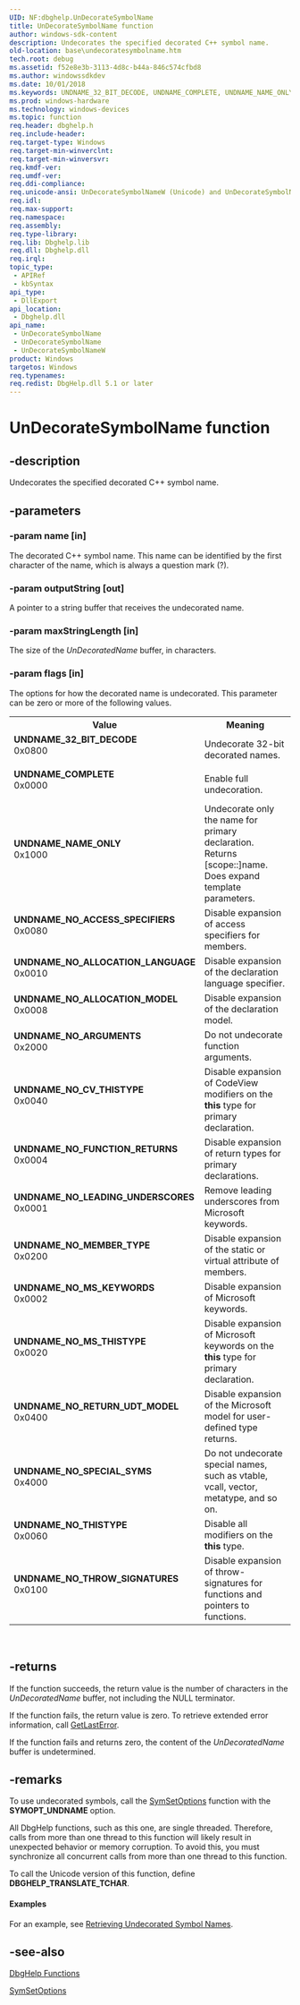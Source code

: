 ```yaml
---
UID: NF:dbghelp.UnDecorateSymbolName
title: UnDecorateSymbolName function
author: windows-sdk-content
description: Undecorates the specified decorated C++ symbol name.
old-location: base\undecoratesymbolname.htm
tech.root: debug
ms.assetid: f52e8e3b-3113-4d8c-b44a-846c574cfbd8
ms.author: windowssdkdev
ms.date: 10/01/2018
ms.keywords: UNDNAME_32_BIT_DECODE, UNDNAME_COMPLETE, UNDNAME_NAME_ONLY, UNDNAME_NO_ACCESS_SPECIFIERS, UNDNAME_NO_ALLOCATION_LANGUAGE, UNDNAME_NO_ALLOCATION_MODEL, UNDNAME_NO_ARGUMENTS, UNDNAME_NO_CV_THISTYPE, UNDNAME_NO_FUNCTION_RETURNS, UNDNAME_NO_LEADING_UNDERSCORES, UNDNAME_NO_MEMBER_TYPE, UNDNAME_NO_MS_KEYWORDS, UNDNAME_NO_MS_THISTYPE, UNDNAME_NO_RETURN_UDT_MODEL, UNDNAME_NO_SPECIAL_SYMS, UNDNAME_NO_THISTYPE, UNDNAME_NO_THROW_SIGNATURES, UnDecorateSymbolName, UnDecorateSymbolName function, UnDecorateSymbolNameW, _win32_undecoratesymbolname, base.undecoratesymbolname, dbghelp/UnDecorateSymbolName, dbghelp/UnDecorateSymbolNameW
ms.prod: windows-hardware
ms.technology: windows-devices
ms.topic: function
req.header: dbghelp.h
req.include-header: 
req.target-type: Windows
req.target-min-winverclnt: 
req.target-min-winversvr: 
req.kmdf-ver: 
req.umdf-ver: 
req.ddi-compliance: 
req.unicode-ansi: UnDecorateSymbolNameW (Unicode) and UnDecorateSymbolName (ANSI)
req.idl: 
req.max-support: 
req.namespace: 
req.assembly: 
req.type-library: 
req.lib: Dbghelp.lib
req.dll: Dbghelp.dll
req.irql: 
topic_type:
 - APIRef
 - kbSyntax
api_type:
 - DllExport
api_location:
 - Dbghelp.dll
api_name:
 - UnDecorateSymbolName
 - UnDecorateSymbolName
 - UnDecorateSymbolNameW
product: Windows
targetos: Windows
req.typenames: 
req.redist: DbgHelp.dll 5.1 or later
---
```


# UnDecorateSymbolName function


## -description


Undecorates the specified decorated C++ symbol name.


## -parameters




### -param name [in]

The decorated C++ symbol name. This name can be identified by the first character of the name, which is 
      always a question mark (?).


### -param outputString [out]

A pointer to a string buffer that receives the undecorated name.


### -param maxStringLength [in]

The size of the <i>UnDecoratedName</i> buffer, in characters.


### -param flags [in]

The options for how the decorated name is undecorated. This parameter can be zero or more of the following 
      values.

<table>
<tr>
<th>Value</th>
<th>Meaning</th>
</tr>
<tr>
<td width="40%"><a id="UNDNAME_32_BIT_DECODE"></a><a id="undname_32_bit_decode"></a><dl>
<dt><b>UNDNAME_32_BIT_DECODE</b></dt>
<dt>0x0800</dt>
</dl>
</td>
<td width="60%">
Undecorate 32-bit decorated names.

</td>
</tr>
<tr>
<td width="40%"><a id="UNDNAME_COMPLETE"></a><a id="undname_complete"></a><dl>
<dt><b>UNDNAME_COMPLETE</b></dt>
<dt>0x0000</dt>
</dl>
</td>
<td width="60%">
Enable full undecoration.

</td>
</tr>
<tr>
<td width="40%"><a id="UNDNAME_NAME_ONLY"></a><a id="undname_name_only"></a><dl>
<dt><b>UNDNAME_NAME_ONLY</b></dt>
<dt>0x1000</dt>
</dl>
</td>
<td width="60%">
Undecorate only the name for primary declaration. Returns [scope::]name. Does expand template 
        parameters.

</td>
</tr>
<tr>
<td width="40%"><a id="UNDNAME_NO_ACCESS_SPECIFIERS"></a><a id="undname_no_access_specifiers"></a><dl>
<dt><b>UNDNAME_NO_ACCESS_SPECIFIERS</b></dt>
<dt>0x0080</dt>
</dl>
</td>
<td width="60%">
Disable expansion of access specifiers for members.

</td>
</tr>
<tr>
<td width="40%"><a id="UNDNAME_NO_ALLOCATION_LANGUAGE"></a><a id="undname_no_allocation_language"></a><dl>
<dt><b>UNDNAME_NO_ALLOCATION_LANGUAGE</b></dt>
<dt>0x0010</dt>
</dl>
</td>
<td width="60%">
Disable expansion of the declaration language specifier.

</td>
</tr>
<tr>
<td width="40%"><a id="UNDNAME_NO_ALLOCATION_MODEL"></a><a id="undname_no_allocation_model"></a><dl>
<dt><b>UNDNAME_NO_ALLOCATION_MODEL</b></dt>
<dt>0x0008</dt>
</dl>
</td>
<td width="60%">
Disable expansion of the declaration model.

</td>
</tr>
<tr>
<td width="40%"><a id="UNDNAME_NO_ARGUMENTS"></a><a id="undname_no_arguments"></a><dl>
<dt><b>UNDNAME_NO_ARGUMENTS</b></dt>
<dt>0x2000</dt>
</dl>
</td>
<td width="60%">
Do not undecorate function arguments.

</td>
</tr>
<tr>
<td width="40%"><a id="UNDNAME_NO_CV_THISTYPE"></a><a id="undname_no_cv_thistype"></a><dl>
<dt><b>UNDNAME_NO_CV_THISTYPE</b></dt>
<dt>0x0040</dt>
</dl>
</td>
<td width="60%">
Disable expansion of CodeView modifiers on the <b>this</b> type for primary 
        declaration.

</td>
</tr>
<tr>
<td width="40%"><a id="UNDNAME_NO_FUNCTION_RETURNS"></a><a id="undname_no_function_returns"></a><dl>
<dt><b>UNDNAME_NO_FUNCTION_RETURNS</b></dt>
<dt>0x0004</dt>
</dl>
</td>
<td width="60%">
Disable expansion of return types for primary declarations.

</td>
</tr>
<tr>
<td width="40%"><a id="UNDNAME_NO_LEADING_UNDERSCORES"></a><a id="undname_no_leading_underscores"></a><dl>
<dt><b>UNDNAME_NO_LEADING_UNDERSCORES</b></dt>
<dt>0x0001</dt>
</dl>
</td>
<td width="60%">
Remove leading underscores from Microsoft keywords.

</td>
</tr>
<tr>
<td width="40%"><a id="UNDNAME_NO_MEMBER_TYPE"></a><a id="undname_no_member_type"></a><dl>
<dt><b>UNDNAME_NO_MEMBER_TYPE</b></dt>
<dt>0x0200</dt>
</dl>
</td>
<td width="60%">
Disable expansion of the static or virtual attribute of members.

</td>
</tr>
<tr>
<td width="40%"><a id="UNDNAME_NO_MS_KEYWORDS"></a><a id="undname_no_ms_keywords"></a><dl>
<dt><b>UNDNAME_NO_MS_KEYWORDS</b></dt>
<dt>0x0002</dt>
</dl>
</td>
<td width="60%">
Disable expansion of Microsoft keywords.

</td>
</tr>
<tr>
<td width="40%"><a id="UNDNAME_NO_MS_THISTYPE"></a><a id="undname_no_ms_thistype"></a><dl>
<dt><b>UNDNAME_NO_MS_THISTYPE</b></dt>
<dt>0x0020</dt>
</dl>
</td>
<td width="60%">
Disable expansion of Microsoft keywords on the <b>this</b> type for primary 
        declaration.

</td>
</tr>
<tr>
<td width="40%"><a id="UNDNAME_NO_RETURN_UDT_MODEL"></a><a id="undname_no_return_udt_model"></a><dl>
<dt><b>UNDNAME_NO_RETURN_UDT_MODEL</b></dt>
<dt>0x0400</dt>
</dl>
</td>
<td width="60%">
Disable expansion of the Microsoft model for user-defined type returns.

</td>
</tr>
<tr>
<td width="40%"><a id="UNDNAME_NO_SPECIAL_SYMS"></a><a id="undname_no_special_syms"></a><dl>
<dt><b>UNDNAME_NO_SPECIAL_SYMS</b></dt>
<dt>0x4000</dt>
</dl>
</td>
<td width="60%">
Do not undecorate special names, such as vtable, vcall, vector, metatype, and so on.

</td>
</tr>
<tr>
<td width="40%"><a id="UNDNAME_NO_THISTYPE"></a><a id="undname_no_thistype"></a><dl>
<dt><b>UNDNAME_NO_THISTYPE</b></dt>
<dt>0x0060</dt>
</dl>
</td>
<td width="60%">
Disable all modifiers on the <b>this</b> type.

</td>
</tr>
<tr>
<td width="40%"><a id="UNDNAME_NO_THROW_SIGNATURES"></a><a id="undname_no_throw_signatures"></a><dl>
<dt><b>UNDNAME_NO_THROW_SIGNATURES</b></dt>
<dt>0x0100</dt>
</dl>
</td>
<td width="60%">
Disable expansion of throw-signatures for functions and pointers to functions.

</td>
</tr>
</table>
 


## -returns



If the function succeeds, the return value is the number of characters in the 
       <i>UnDecoratedName</i> buffer, not including the NULL terminator.

If the function fails, the return value is zero. To retrieve extended error information, call 
       <a href="https://msdn.microsoft.com/d852e148-985c-416f-a5a7-27b6914b45d4">GetLastError</a>.

If the function fails and returns zero, the content of the <i>UnDecoratedName</i> buffer 
       is undetermined.




## -remarks



To use undecorated symbols, call the <a href="https://msdn.microsoft.com/15d72415-829f-4ba3-af80-1f3762cbebda">SymSetOptions</a> 
    function with the <b>SYMOPT_UNDNAME</b> option.

All DbgHelp functions, such as this one, are single threaded. Therefore, calls from more than one thread to 
    this function will likely result in unexpected behavior or memory corruption. To avoid this, you must synchronize 
    all concurrent calls from more than one thread to this function.

To call the Unicode version of this function, define <b>DBGHELP_TRANSLATE_TCHAR</b>.


#### Examples

For an example, see 
     <a href="https://msdn.microsoft.com/fcb0591a-dac3-45eb-b4c0-4a35c42450e5">Retrieving Undecorated Symbol Names</a>.

<div class="code"></div>



## -see-also




<a href="https://msdn.microsoft.com/7b28f70b-2d97-4cc2-8064-dfb806f9cffa">DbgHelp Functions</a>



<a href="https://msdn.microsoft.com/15d72415-829f-4ba3-af80-1f3762cbebda">SymSetOptions</a>
 

 

